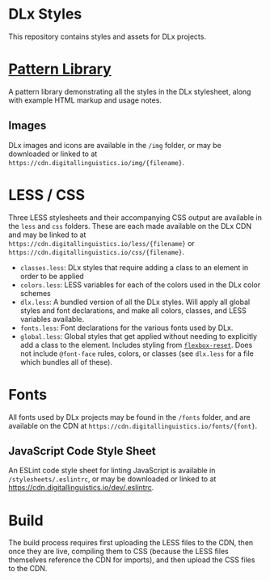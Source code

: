 # DLx Styles
This repository contains styles and assets for DLx projects.

# [Pattern Library](http://developer.digitallinguistics.io/styles/patterns/)
A pattern library demonstrating all the styles in the DLx stylesheet, along with example HTML markup and usage notes.

## Images
DLx images and icons are available in the `/img` folder, or may be downloaded or linked to at `https://cdn.digitallinguistics.io/img/{filename}`.

# LESS / CSS
Three LESS stylesheets and their accompanying CSS output are available in the `less` and `css` folders. These are each made available on the DLx CDN and may be linked to at `https://cdn.digitallinguistics.io/less/{filename}` or `https://cdn.digitallinguistics.io/css/{filename}`.

- `classes.less`: DLx styles that require adding a class to an element in order to be applied
- `colors.less`: LESS variables for each of the colors used in the DLx color schemes
- `dlx.less`: A bundled version of all the DLx styles. Will apply all global styles and font declarations, and make all colors, classes, and LESS variables available.
- `fonts.less`: Font declarations for the various fonts used by DLx.
- `global.less`: Global styles that get applied without needing to explicitly add a class to the element. Includes styling from [`flexbox-reset`](https://www.npmjs.com/package/flexbox-reset). Does not include `@font-face` rules, colors, or classes (see `dlx.less` for a file which bundles all of these).

# Fonts
All fonts used by DLx projects may be found in the `/fonts` folder, and are available on the CDN at `https://cdn.digitallinguistics.io/fonts/{font}`.

## JavaScript Code Style Sheet
An ESLint code style sheet for linting JavaScript is available in `/stylesheets/.eslintrc`, or may be downloaded or linked to at https://cdn.digitallinguistics.io/dev/.eslintrc.

# Build
The build process requires first uploading the LESS files to the CDN, then once they are live, compiling them to CSS (because the LESS files themselves reference the CDN for imports), and then upload the CSS files to the CDN.
